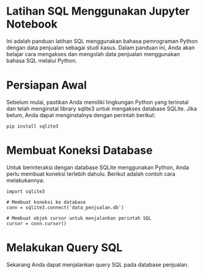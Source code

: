 
# Latihan SQL Menggunakan Jupyter Notebook
Ini adalah panduan latihan SQL menggunakan bahasa pemrograman Python dengan data penjualan sebagai studi kasus. Dalam panduan ini, Anda akan belajar cara mengakses dan mengolah data penjualan menggunakan bahasa SQL melalui Python. 
# Persiapan Awal
Sebelum mulai, pastikan Anda memiliki lingkungan Python yang terinstal dan telah menginstal library sqlite3 untuk mengakses database SQLite. Jika belum, Anda dapat menginstalnya dengan perintah berikut:
```
pip install sqlite3
```
# Membuat Koneksi Database
Untuk berinteraksi dengan database SQLite menggunakan Python, Anda perlu membuat koneksi terlebih dahulu. Berikut adalah contoh cara melakukannya:
```
import sqlite3

# Membuat koneksi ke database
conn = sqlite3.connect('data_penjualan.db')

# Membuat objek cursor untuk menjalankan perintah SQL
cursor = conn.cursor()
```
# Melakukan Query SQL
Sekarang Anda dapat menjalankan query SQL pada database penjualan. 